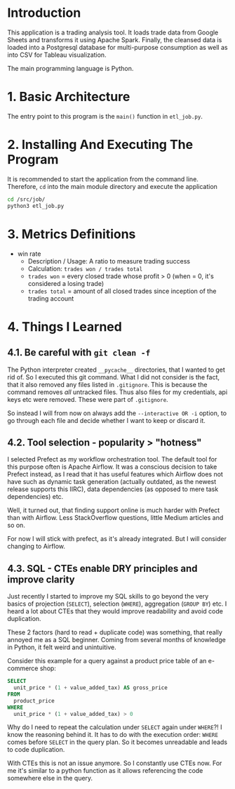 # Introduction

This application is a trading analysis tool. It loads trade data from Google Sheets and transforms it using Apache
Spark. Finally, the cleansed data is loaded into a Postgresql database for multi-purpose consumption as well as into CSV
for Tableau visualization. 

The main programming language is Python.

# 1. Basic Architecture

The entry point to this program is the `main()` function in `etl_job.py`.

# 2. Installing And Executing The Program
It is recommended to start the application from the command line. Therefore, `cd` into the main module directory and
execute the application

```zsh
cd /src/job/
python3 etl_job.py
```

# 3. Metrics Definitions
- win rate
  - Description / Usage: A ratio to measure trading success
  - Calculation: `trades won / trades total`
  - `trades won` = every closed trade whose profit > 0 (when = 0, it's considered a losing trade)
  - `trades total` = amount of all closed trades since inception of the trading account

# 4. Things I Learned
## 4.1. Be careful with `git clean -f`
The Python interpreter created `__pycache__` directories, that I wanted to get rid of. So I executed this git command. What I did not
consider is the fact, that it also removed any files listed in `.gitignore`. This is because the command removes _all_ untracked files.
Thus also files for my credentials, api keys etc were removed. These were part of `.gitignore`.

So instead I will from now on always add the `--interactive OR -i` option, to go through each file and decide whether I want to keep or
discard it.

## 4.2. Tool selection - popularity > "hotness"
I selected Prefect as my workflow orchestration tool. The default tool for this purpose often is Apache Airflow. It was a conscious
decision to take Prefect instead, as I read that it has useful features which Airflow does not have such as dynamic task generation
(actually outdated, as the newest release supports this IIRC), data dependencies (as opposed to mere task dependencies) etc.

Well, it turned out, that finding support online is much harder with Prefect than with Airflow. Less StackOverflow questions, little
Medium articles and so on.

For now I will stick with prefect, as it's already integrated. But I will consider changing to Airflow.

## 4.3. SQL - CTEs enable DRY principles and improve clarity
Just recently I started to improve my SQL skills to go beyond the very basics of projection (`SELECT`), selection (`WHERE`), aggregation (`GROUP BY`) etc. I heard a lot about CTEs that they would improve readability and avoid code duplication.

These 2 factors (hard to read + duplicate code) was something, that really annoyed me as a SQL beginner. Coming from several months of
knowledge in Python, it felt weird and unintuitive.

Consider this example for a query against a product price table of an e-commerce shop:
```SQL
SELECT
  unit_price * (1 + value_added_tax) AS gross_price
FROM
  product_price
WHERE
  unit_price * (1 + value_added_tax) > 0
```

Why do I need to repeat the calculation under `SELECT` again under `WHERE`?! I know the reasoning behind it. It has to do with the execution order: `WHERE` comes before `SELECT` in the query plan. So it becomes unreadable and leads to code duplication.

With CTEs this is not an issue anymore. So I constantly use CTEs now. For me it's similar to a python function as it allows referencing the code somewhere else in the query.
